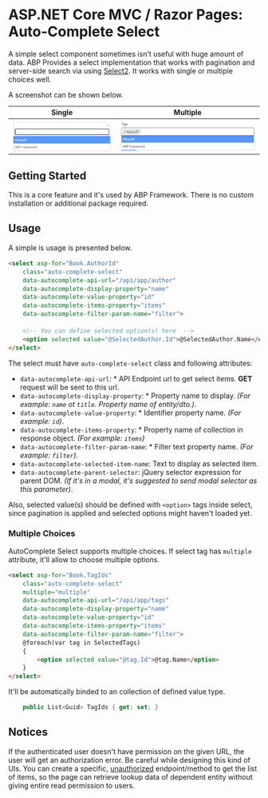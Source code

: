 # ASP.NET Core MVC / Razor Pages: Auto-Complete Select
A simple select component sometimes isn't useful with huge amount of data. ABP Provides a select implementation that works with pagination and server-side search via using [Select2](https://select2.org/). It works with single or multiple choices well.

A screenshot can be shown below.

| Single | Multiple |
| --- | --- |
| ![autocomplete-select-example](../../images/abp-select2-single.png) |![autocomplete-select-example](../../images/abp-select2-multiple.png) |

## Getting Started

This is a core feature and it's used by ABP Framework. There is no custom installation or additional package required.

## Usage

A simple is usage is presented below.

```html
<select asp-for="Book.AuthorId" 
    class="auto-complete-select"
    data-autocomplete-api-url="/api/app/author"
    data-autocomplete-display-property="name"
    data-autocomplete-value-property="id"
    data-autocomplete-items-property="items"
    data-autocomplete-filter-param-name="filter">

    <!-- You can define selected option(s) here  -->
    <option selected value="@SelectedAuthor.Id">@SelectedAuthor.Name</option>
</select>
```

The select must have `auto-complete-select` class and following attributes:

- `data-autocomplete-api-url`: * API Endpoint url to get select items. **GET** request will be sent to this url.
- `data-autocomplete-display-property`: * Property name to display. _(For example: `name` ot `title`. Property name of entity/dto.)_.
- `data-autocomplete-value-property`: * Identifier property name. _(For example: `id`)_.
- `data-autocomplete-items-property`: * Property name of collection in response object. _(For example: `items`)_
- `data-autocomplete-filter-param-name`: * Filter text property name. _(For example: `filter`)_.
- `data-autocomplete-selected-item-name`: Text to display as selected item.
- `data-autocomplete-parent-selector`: jQuery selector expression for parent DOM. _(If it's in a modal, it's suggested to send modal selector as this parameter)_.

Also, selected value(s) should be defined with `<option>` tags inside select, since pagination is applied and selected options might haven't loaded yet.


### Multiple Choices
AutoComplete Select supports multiple choices. If select tag has `multiple` attribute, it'll allow to choose multiple options.

```html
<select asp-for="Book.TagIds" 
    class="auto-complete-select"
    multiple="multiple"
    data-autocomplete-api-url="/api/app/tags"
    data-autocomplete-display-property="name"
    data-autocomplete-value-property="id"
    data-autocomplete-items-property="items"
    data-autocomplete-filter-param-name="filter">
    @foreach(var tag in SelectedTags)
    {
        <option selected value="@tag.Id">@tag.Name</option>
    }
</select>
```

It'll be automatically binded to an collection of defined value type.
```csharp
    public List<Guid> TagIds { get; set; }
```

## Notices
If the authenticated user doesn't have permission on the given URL, the user will get an authorization error. Be careful while designing this kind of UIs.
You can create a specific, [unauthorized](../../Authorization.md) endpoint/method to get the list of items, so the page can retrieve lookup data of dependent entity without giving entire read permission to users.